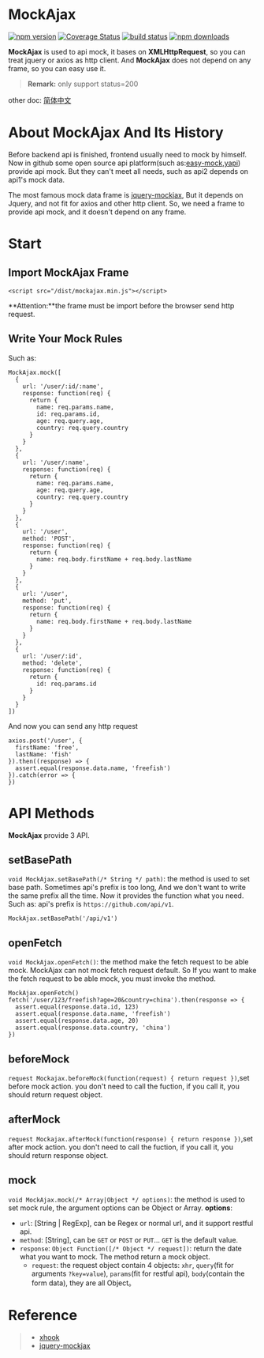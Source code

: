 # MockAjax

[![npm version](https://img.shields.io/npm/v/mockajax.svg?style=flat-square)](https://www.npmjs.org/package/mockajax)
[![Coverage Status](https://coveralls.io/repos/github/angrytoro/mockajax/badge.svg?branch=master)](https://coveralls.io/github/angrytoro/mockajax?branch=master)
[![build status](https://travis-ci.org/angrytoro/mockajax.svg?branch=master&style=flat-square)](https://travis-ci.org/angrytoro/mockajax)
[![npm downloads](https://img.shields.io/npm/dm/mockajax.svg?style=flat-square)](http://npm-stat.com/charts.html?package=mockajax)

**MockAjax** is used to api mock, it bases on **XMLHttpRequest**, so you can treat jquery or axios as http client. And **MockAjax** does not depend on any frame, so you can easy use it.
> **Remark:** only support status=200

other doc: [简体中文](https://github.com/angrytoro/mockajax/blob/master/README-zhcn.md)

# About MockAjax And Its History
Before backend api is finished, frontend usually need to mock by himself. Now in github some open source api platform(such as:[easy-mock](https://github.com/easy-mock/easy-mock),[yapi](https://github.com/YMFE/yapi)) provide api mock. But they can't meet all needs, such as api2 depends on api1's mock data.

The most famous mock data frame is [jquery-mockjax](https://github.com/jakerella/jquery-mockjax), But it depends on Jquery, and not fit for axios and other http client. So, we need a frame to provide api mock, and it doesn't depend on any frame.

# Start
## Import MockAjax Frame
```
<script src="/dist/mockajax.min.js"></script>
```
**Attention:**the frame must be import before the browser send http request.
## Write Your Mock Rules
Such as:
```
MockAjax.mock([
  {
    url: '/user/:id/:name',
    response: function(req) {
      return {
        name: req.params.name,
        id: req.params.id,
        age: req.query.age,
        country: req.query.country
      }
    }
  },
  {
    url: '/user/:name',
    response: function(req) {
      return {
        name: req.params.name,
        age: req.query.age,
        country: req.query.country
      }
    }
  },
  {
    url: '/user',
    method: 'POST',
    response: function(req) {
      return {
        name: req.body.firstName + req.body.lastName
      }
    }
  },
  {
    url: '/user',
    method: 'put',
    response: function(req) {
      return {
        name: req.body.firstName + req.body.lastName
      }
    }
  },
  {
    url: '/user/:id',
    method: 'delete',
    response: function(req) {
      return {
        id: req.params.id
      }
    }
  }
])
```
And now you can send any http request
```
axios.post('/user', {
  firstName: 'free',
  lastName: 'fish'
}).then((response) => {
  assert.equal(response.data.name, 'freefish')
}).catch(error => {
})
```

# API Methods
**MockAjax** provide 3 API.
## setBasePath
`void MockAjax.setBasePath(/* String */ path)`: the method is used to set base path. Sometimes api's prefix is too long, And we don't want to write the same prefix all the time. Now it provides the function what you need.
Such as: api's prefix is `https://github.com/api/v1`.
```
MockAjax.setBasePath('/api/v1')
```
## openFetch
`void MockAjax.openFetch()`: the method make the fetch request to be able mock. MockAjax can not mock fetch request default. So If you want to make the fetch request to be able mock, you must invoke the method.
```
MockAjax.openFetch()
fetch('/user/123/freefish?age=20&country=china').then(response => {
  assert.equal(response.data.id, 123)
  assert.equal(response.data.name, 'freefish')
  assert.equal(response.data.age, 20)
  assert.equal(response.data.country, 'china')
})
```
## beforeMock
`request Mockajax.beforeMock(function(request) { return request })`,set before mock action. you don't need to call the fuction, if you call it, you should return request object.
## afterMock
`request Mockajax.afterMock(function(response) { return response })`,set after mock action. you don't need to call the fuction, if you call it, you should return response object.
## mock
`void MockAjax.mock(/* Array|Object */ options)`: the method is used to set mock rule, the argument options can be Object or Array.
**options**:
- `url`: [String | RegExp], can be Regex or normal url, and it support restful api.
- `method`: [String], can be `GET` or `POST` or `PUT`... `GET` is the default value.
- `response`: `Object Function([/* Object */ request])`: return the date what you want to mock. The method return a mock object.
  - `request`: the request object contain 4 objects: `xhr`, `query`(fit for arguments `?key=value`), `params`(fit for restful api), `body`(contain the form data), they are all Object。

# Reference
> - [xhook](https://github.com/jpillora/xhook)
> - [jquery-mockjax](https://github.com/jakerella/jquery-mockjax)